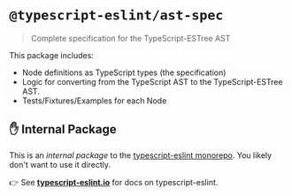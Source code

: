 # `@typescript-eslint/ast-spec`

> Complete specification for the TypeScript-ESTree AST

This package includes:

- Node definitions as TypeScript types (the specification)
- Logic for converting from the TypeScript AST to the TypeScript-ESTree AST.
- Tests/Fixtures/Examples for each Node

## ✋ Internal Package

This is an _internal package_ to the [typescript-eslint monorepo](https://github.com/typescript-eslint/typescript-eslint).
You likely don't want to use it directly.

👉 See **[typescript-eslint.io](https://typescript-eslint.io)** for docs on typescript-eslint.
